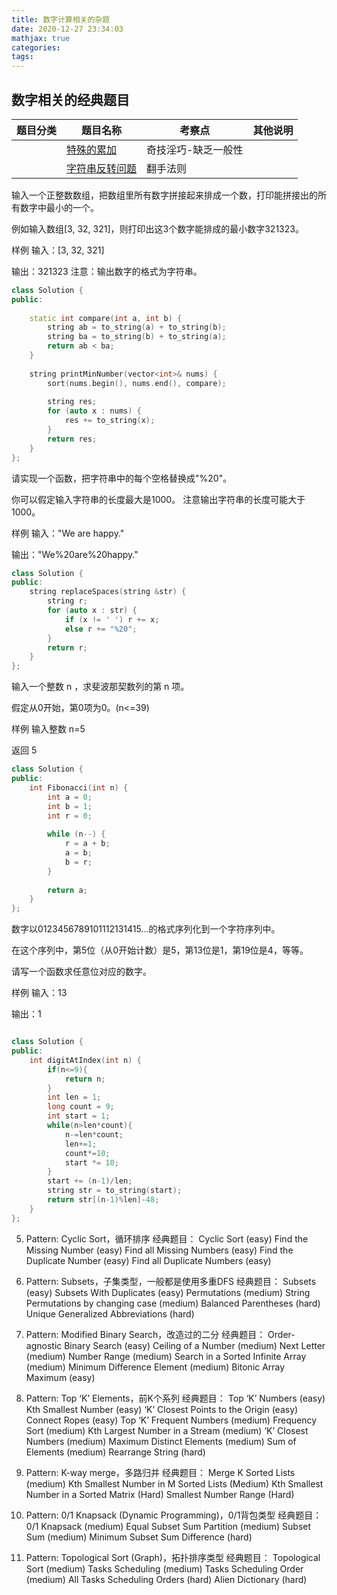 ```yaml
---
title: 数字计算相关的杂题
date: 2020-12-27 23:34:03
mathjax: true
categories:
tags: 
---
```


## 数字相关的经典题目

|  题目分类 | 题目名称 |考察点   |其他说明|
|  ----  | ---- |----  |----  |
| | [特殊的累加](./special_acc.html)  |奇技淫巧-缺乏一般性|
| | [字符串反转问题](../string_reverse.html)  |翻手法则|

输入一个正整数数组，把数组里所有数字拼接起来排成一个数，打印能拼接出的所有数字中最小的一个。

例如输入数组[3, 32, 321]，则打印出这3个数字能排成的最小数字321323。

样例
输入：[3, 32, 321]

输出：321323
注意：输出数字的格式为字符串。

```cpp
class Solution {
public:
    
    static int compare(int a, int b) {
        string ab = to_string(a) + to_string(b);
        string ba = to_string(b) + to_string(a);
        return ab < ba;
    }
    
    string printMinNumber(vector<int>& nums) {
        sort(nums.begin(), nums.end(), compare);   
        
        string res;
        for (auto x : nums) {
            res += to_string(x);
        }
        return res;
    }
};
```

请实现一个函数，把字符串中的每个空格替换成"%20"。

你可以假定输入字符串的长度最大是1000。
注意输出字符串的长度可能大于1000。

样例
输入："We are happy."

输出："We%20are%20happy."

```cpp
class Solution {
public:
    string replaceSpaces(string &str) {
        string r;
        for (auto x : str) {
            if (x != ' ') r += x;
            else r += "%20";
        }
        return r;
    }
};
```

输入一个整数 n ，求斐波那契数列的第 n 项。

假定从0开始，第0项为0。(n<=39)

样例
输入整数 n=5

返回 5

```cpp
class Solution {
public:
    int Fibonacci(int n) {
        int a = 0;
        int b = 1;
        int r = 0;
        
        while (n--) {
            r = a + b;
            a = b;
            b = r;
        }
        
        return a;
    }
};
```

数字以0123456789101112131415…的格式序列化到一个字符序列中。

在这个序列中，第5位（从0开始计数）是5，第13位是1，第19位是4，等等。

请写一个函数求任意位对应的数字。

样例
输入：13

输出：1

```cpp

class Solution {
public:
    int digitAtIndex(int n) {
        if(n<=9){
            return n;
        }
        int len = 1;
        long count = 9;
        int start = 1;
        while(n>len*count){
            n-=len*count;
            len+=1;
            count*=10;
            start *= 10;
        }
        start += (n-1)/len;
        string str = to_string(start);
        return str[(n-1)%len]-48;
    }
};

```

5. Pattern: Cyclic Sort，循环排序
经典题目：
Cyclic Sort (easy)
Find the Missing Number (easy)
Find all Missing Numbers (easy)
Find the Duplicate Number (easy)
Find all Duplicate Numbers (easy)







10. Pattern: Subsets，子集类型，一般都是使用多重DFS
经典题目：
Subsets (easy)
Subsets With Duplicates (easy)
Permutations (medium)
String Permutations by changing case (medium)
Balanced Parentheses (hard)
Unique Generalized Abbreviations (hard)

11. Pattern: Modified Binary Search，改造过的二分
经典题目：
Order-agnostic Binary Search (easy)
Ceiling of a Number (medium)
Next Letter (medium)
Number Range (medium)
Search in a Sorted Infinite Array (medium)
Minimum Difference Element (medium)
Bitonic Array Maximum (easy)

12. Pattern: Top ‘K’ Elements，前K个系列
经典题目：
Top ‘K’ Numbers (easy)
Kth Smallest Number (easy)
‘K’ Closest Points to the Origin (easy)
Connect Ropes (easy)
Top ‘K’ Frequent Numbers (medium)
Frequency Sort (medium)
Kth Largest Number in a Stream (medium)
‘K’ Closest Numbers (medium)
Maximum Distinct Elements (medium)
Sum of Elements (medium)
Rearrange String (hard)

13. Pattern: K-way merge，多路归并
经典题目：
Merge K Sorted Lists (medium)
Kth Smallest Number in M Sorted Lists (Medium)
Kth Smallest Number in a Sorted Matrix (Hard)
Smallest Number Range (Hard)

14. Pattern: 0/1 Knapsack (Dynamic Programming)，0/1背包类型
经典题目：
0/1 Knapsack (medium)
Equal Subset Sum Partition (medium)
Subset Sum (medium)
Minimum Subset Sum Difference (hard)

15. Pattern: Topological Sort (Graph)，拓扑排序类型
经典题目：
Topological Sort (medium)
Tasks Scheduling (medium)
Tasks Scheduling Order (medium)
All Tasks Scheduling Orders (hard)
Alien Dictionary (hard)